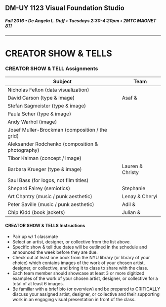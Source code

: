 ## DM-UY 1123 Visual Foundation Studio
##### Fall 2016 • De Angela L. Duff • Tuesdays 2:30-4:20pm • 2MTC MAGNET 811 
---
# CREATOR SHOW & TELLS
### CREATOR SHOW & TELL Assignments


Subject | Team 
--- | --- 
Nicholas Felton (data visualization) |
David Carson (type & image) | Asaf &
Stefan Sagmeister (type & image) | 
Paula Scher (type & image) | 
Andy Warhol (image) | 
Josef Muller-Brockman (composition / the grid) | 
Aleksander Rodchenko (composition & photography) | 
Tibor Kalman (concept / image) | 
Barbara Krueger (type & image) | Lauren & Christy
Saul Bass (for logos, not film titles) | 
Shepard Fairey (semiotics) | Stephanie
Art Chantry (music / punk aesthetic) | Lenay & Cheryl
Peter Saville (music / punk aesthetic) | Adil &
Chip Kidd (book jackets) | Julian & 

#### CREATOR SHOW & TELLS Instructions
* Pair up w/ 1 classmate
* Select an artist, designer, or collective from the list above.
* Specific show & tell due dates will be outlined in the schedule and announced the week before they are due.
* Check out at least one book from the NYU library (or library of your choice) which contains images of the work of your chosen artist, designer, or collective, and bring it to class to share with the class. 
* Each team member should showcase at least 3 or more digitized examples of the work of your chosen artist, designer, or collective for a total of at least 6 images.
* Be familiar with a brief bio (or overview) and be prepared to CRITICALLY discuss your assigned artist, designer, or collective and their supporting work in an engaging visual presentation in front of the class. 

